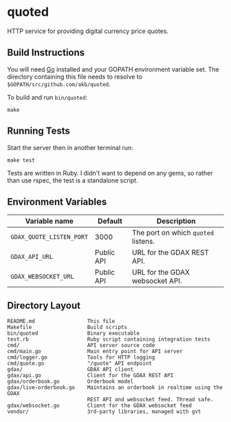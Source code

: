 quoted
======

HTTP service for providing digital currency price quotes.

## Build Instructions

You will need [Go](https://golang.org) installed and your GOPATH environment
variable set. The directory containing this file needs to resolve to
`$GOPATH/src/github.com/akb/quoted`.

To build and run `bin/quoted`:

    make

## Running Tests

Start the server then in another terminal run:

    make test

Tests are written in Ruby. I didn't want to depend on any gems, so rather than
use rspec, the test is a standalone script.

## Environment Variables

| Variable name            | Default    | Description                         |
| ------------------------ | ---------- | ----------------------------------- |
| `GDAX_QUOTE_LISTEN_PORT` | 3000       | The port on which `quoted` listens. |
| `GDAX_API_URL`           | Public API | URL for the GDAX REST API.          |
| `GDAX_WEBSOCKET_URL`     | Public API | URL for the GDAX websocket API.     |

## Directory Layout

```
README.md                 This file
Makefile                  Build scripts
bin/quoted                Binary executable
test.rb                   Ruby script containing integration tests
cmd/                      API server source code
cmd/main.go               Main entry point for API server
cmd/logger.go             Tools for HTTP logging
cmd/quote.go              "/quote" API endpoint
gdax/                     GDAX API client
gdax/api.go               Client for the GDAX REST API
gdax/orderbook.go         Orderbook model
gdax/live-orderbook.go    Maintains an orderbook in realtime using the GDAX
                          REST API and websocket feed. Thread safe.
gdax/websocket.go         Client for the GDAX websocket feed
vendor/                   3rd-party libraries, managed with gvt
```
